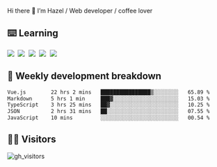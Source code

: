 
Hi there 👋 I’m Hazel / Web developer / coffee lover

## ⌨️ Learning

<samp>
 <a href="https://github.com/vuejs/core"><img src="https://api.iconify.design/logos:vue.svg" /></a>
  <a href="https://github.com/vuejs/core"><img src="https://api.iconify.design/logos:react.svg" /></a>
  <a href="https://github.com/vitejs/vite"><img src="https://api.iconify.design/logos:vitejs.svg" /></a>
  <a href="https://github.com/microsoft/TypeScript"><img src="https://api.iconify.design/logos:typescript-icon.svg" /></a> 
  <a href="https://github.com/unocss/unocss"><img src="https://api.iconify.design/logos:unocss.svg" /></a>
  

</samp>


## 🦀 Weekly development breakdown

<!--START_SECTION:waka-->

```txt
Vue.js        22 hrs 2 mins   ████████████████▒░░░░░░░░   65.89 %
Markdown      5 hrs 1 min     ███▓░░░░░░░░░░░░░░░░░░░░░   15.03 %
TypeScript    3 hrs 25 mins   ██▓░░░░░░░░░░░░░░░░░░░░░░   10.25 %
JSON          2 hrs 31 mins   ██░░░░░░░░░░░░░░░░░░░░░░░   07.55 %
JavaScript    10 mins         ░░░░░░░░░░░░░░░░░░░░░░░░░   00.54 %
```

<!--END_SECTION:waka-->
## 👬🏻 Visitors

![gh_visitors](https://profile-counter.glitch.me/Hazel-Lin/count.svg)

